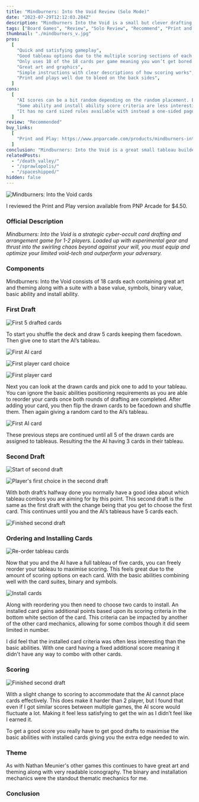 ```yaml
---
title: "Mindburners: Into the Void Review (Solo Mode)"
date: "2023-07-29T12:12:03.284Z"
description: "Mindburners Into the Void is a small but clever drafting tableau builder."
tags: ["Board Games", "Review", "Solo Review", "Recommend", "Print and Play"]
thumbnail: "./mindburners_v.jpg"
pros:
  [
    "Quick and satisfying gameplay",
    "Good tableau options due to the multiple scoring sections of each card",
    "Only uses 10 of the 18 cards per game meaning you won’t get bored by seeing the same options repeatedly",
    "Great art and graphics",
    "Simple instructions with clear descriptions of how scoring works",
    "Print and plays well due to bleed on the back sides",
  ]
cons:
  [
    "AI scores can be a bit random depending on the random placement. Even with using all of the installation abilities it can fluctuate in score by 20-30",
    "Some ability and install ability score criteria are less interesting than others",
    "It has no card sized rules available with instead a one-sided page with rules",
  ]
review: "Recommended"
buy_links:
  [
    "Print and Play: https://www.pnparcade.com/products/mindburners-into-the-void",
  ]
conclusion: "Mindburners: Into the Void is a great small tableau builder with fantastic art and satisfying scoring mechanics. The games are quick and always get me playing multiple times in a row. Though the solo AI difficulty has high variance resulting in less satisfying wins."
relatedPosts:
  - "/death_valley/"
  - "/sprawlopolis/"
  - "/spaceshipped/"
hidden: false
---
```


![Mindburners: Into the Void cards](./mindburners_v.jpg)

I reviewed the Print and Play version available from PNP Arcade for $4.50.

### Official Description

_Mindburners: Into the Void is a strategic cyber-occult card drafting and arrangement game for 1-2 players. Loaded up with experimental gear and thrust into the swirling chaos beyond against your will, you must equip and optimize your limited void-tech and outperform your adversary._

### Components

Mindburners: Into the Void consists of 18 cards each containing great art and theming along with a suite with a base value, symbols, binary value, basic ability and install ability.

### First Draft

![First 5 drafted cards](./mindburners_v_5_facedown.jpg)

To start you shuffle the deck and draw 5 cards keeping them facedown. Then give one to start the AI’s tableau.

![First AI card](./mindburners_v_first_ai_card.jpg)

![First player card choice](./mindburners_v_first_player_choice.jpg)

![First player card](./mindburners_v_first_cards.jpg)

Next you can look at the drawn cards and pick one to add to your tableau. You can ignore the basic abilities positioning requirements as you are able to reorder your cards once both rounds of drafting are completed. After adding your card, you then flip the drawn cards to be facedown and shuffle them. Then again giving a random card to the AI’s tableau.

![First AI card](./mindburners_v_first_draft.jpg)

These previous steps are continued until all 5 of the drawn cards are assigned to tableaus. Resulting the the AI having 3 cards in their tableau.

### Second Draft

![Start of second draft](./mindburners_v_start_second_draft.jpg)

![Player's first choice in the second draft](./mindburners_v_second_draft_first_choice.jpg)

With both draft’s halfway done you normally have a good idea about which tableau combos you are aiming for by this point. This second draft is the same as the first draft with the change being that you get to choose the first card. This continues until you and the AI’s tableaus have 5 cards each.

![Finished second draft](./mindburners_v_finish_second_draft.jpg)

### Ordering and Installing Cards

![Re-order tableau cards](./mindburners_v_order.jpg)

Now that you and the AI have a full tableau of five cards, you can freely reorder your tableau to maximise scoring. This feels great due to the amount of scoring options on each card. With the basic abilities combining well with the card suites, binary and symbols.

![Install cards](./mindburners_v_install.jpg)

Along with reordering you then need to choose two cards to install. An installed card gains additional points based upon its scoring criteria in the bottom white section of the card. This criteria can be impacted by another of the other card mechanics, allowing for some combos though it did seem limited in number.

I did feel that the installed card criteria was often less interesting than the basic abilities. With one card having a fixed additional score meaning it didn't have any way to combo with other cards.

### Scoring

![Finished second draft](./mindburners_v_score_ai.jpg)

With a slight change to scoring to accommodate that the AI cannot place cards effectively. This does make it harder than 2 player, but I found that even if I got similar scores between multiple games, the AI score would fluctuate a lot. Making it feel less satisfying to get the win as I didn’t feel like I earned it.

To get a good score you really have to get good drafts to maximise the basic abilities with installed cards giving you the extra edge needed to win.

### Theme

As with Nathan Meunier's other games this continues to have great art and theming along with very readable iconography. The binary and installation mechanics were the standout thematic mechanics for me.

### Conclusion
